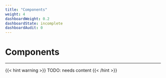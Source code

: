 ```yaml
---
title: "Components"
weight: 4
dashboardWeight: 0.2
dashboardState: incomplete
dashboardAudit: 0
---
```


# Components
---

{{< hint warning >}}
TODO: needs content 
{{< /hint >}}
